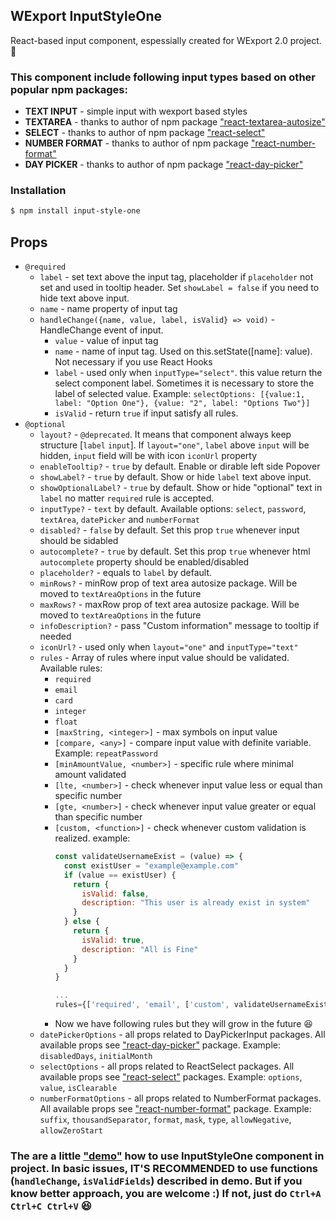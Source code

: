 ## WExport InputStyleOne
React-based input component, espessially created for WExport 2.0 project. 🚀

### This component include following input types based on other popular npm packages:
+ **TEXT INPUT** - simple input with wexport based styles
+ **TEXTAREA** - thanks to author of npm package ["react-textarea-autosize"](https://www.npmjs.com/package/react-textarea-autosize)
+ **SELECT** - thanks to author of npm package ["react-select"](https://www.npmjs.com/package/react-select)
+ **NUMBER FORMAT** - thanks to author of npm package ["react-number-format"](https://www.npmjs.com/package/react-number-format)
+ **DAY PICKER** - thanks to author of npm package ["react-day-picker"](https://www.npmjs.com/package/react-day-picker)

### Installation
```sh
$ npm install input-style-one
```

## Props
+ `@required`
  + `label` - set text above the input tag, placeholder if `placeholder` not set and used in tooltip header. Set `showLabel = false` if you need to hide text above input. 
  + `name` - name property of input tag
  + `handleChange({name, value, label, isValid} => void)` - HandleChange event of input. 
    + `value` - value of input tag
    + `name` - name of input tag. Used on this.setState([name]: value). Not necessary if you use React Hooks 
    + `label` - used only when `inputType="select"`. this value return the select component label. Sometimes it is necessary to store the label of selected value. Example: `selectOptions: [{value:1, label: "Option One"}, {value: "2", label: "Options Two"}]`
    + `isValid` - return `true` if input satisfy all rules.
+ `@optional`
  + `layout?` - `@deprecated`. It means that component always keep structure [`label` `input`]. If `layout="one"`, `label` above `input` will be hidden, `input` field will be with icon `iconUrl` property 
  + `enableTooltip?` - `true` by default. Enable or dirable left side Popover
  + `showLabel?` - `true` by default. Show or hide `label` text above input.
  + `showOptionalLabel?` - `true` by default. Show or hide "optional" text in `label` no matter `required` rule is accepted.
  + `inputType?` - `text` by default. Available options: `select`, `password`, `textArea`, `datePicker` and `numberFormat`
  + `disabled?` - `false` by default. Set this prop `true` whenever input should be sidabled
  + `autocomplete?` - `true` by default. Set this prop `true` whenever html `autocomplete` property should be enabled/disabled
  + `placeholder?` - equals to `label` by default.
  + `minRows?` - minRow prop of text area autosize package. Will be moved to `textAreaOptions` in the future
  + `maxRows?` - maxRow prop of text area autosize package. Will be moved to `textAreaOptions` in the future
  + `infoDescription?` - pass "Custom information" message to tooltip if needed
  + `iconUrl?` - used only when `layout="one"` and `inputType="text"`
  + `rules` - Array of rules where input value should be validated. Available rules:
    + `required`
    + `email`
    + `card`
    + `integer`
    + `float`
    + `[maxString, <integer>]` - max symbols on input value
    + `[compare, <any>]` - compare input value with definite variable. Example: `repeatPassword`
    + `[minAmountValue, <number>]` - specific rule where minimal amount validated
    + `[lte, <number>]` - check whenever input value less or equal than specific number 
    + `[gte, <number>]` - check whenever input value greater or equal than specific number
    + `[custom, <function>]` - check whenever custom validation is realized. example:
      ```javascript
      const validateUsernameExist = (value) => {
        const existUser = "example@example.com"
        if (value == existUser) {
          return {
            isValid: false,
            description: "This user is already exist in system"
          }
        } else {
          return {
            isValid: true,
            description: "All is Fine"
          }
        }
      }

      ...
      rules={['required', 'email', ['custom', validateUsernameExist]]}

      ```
    + Now we have following rules but they will grow in the future 😆
  + `datePickerOptions` - all props related to DayPickerInput packages. All available props see ["react-day-picker"](https://www.npmjs.com/package/react-day-picker) package. Example: `disabledDays`, `initialMonth`
  + `selectOptions` - all props related to ReactSelect packages. All available props see ["react-select"](https://www.npmjs.com/package/react-select) packages. Example: `options`, `value`, `isClearable` 
  + `numberFormatOptions` - all props related to NumberFormat packages. All available props see ["react-number-format"](https://www.npmjs.com/package/react-number-format) package. Example: `suffix`, `thousandSeparator`, `format`, `mask`, `type`, `allowNegative`, `allowZeroStart`

### The are a little ["demo"](https://codesandbox.io/s/relaxed-hermann-emf7d) how to use InputStyleOne component in project. In basic issues, **IT'S RECOMMENDED** to use functions (`handleChange`, `isValidFields`) described in demo. But if you know better approach, you are welcome :) If not, just do `Ctrl+A Ctrl+C Ctrl+V` 😆